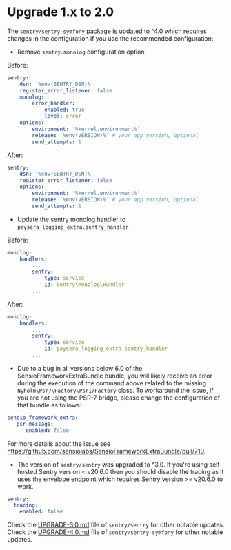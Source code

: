 # Upgrade 1.x to 2.0
The `sentry/sentry-symfony` package is updated to ^4.0 which requires changes in the configuration if you use the recommended configuration:

- Remove `sentry.monolog` configuration option  

Before:
```yaml
sentry:
    dsn: '%env(SENTRY_DSN)%'
    register_error_listener: false
    monolog:
        error_handler:
            enabled: true
            level: error
    options:
        environment: '%kernel.environment%'
        release: '%env(VERSION)%' # your app version, optional
        send_attempts: 1
```

After:
```yaml
sentry:
    dsn: '%env(SENTRY_DSN)%'
    register_error_listener: false
    options:
        environment: '%kernel.environment%'
        release: '%env(VERSION)%' # your app version, optional
        send_attempts: 1
```

- Update the sentry monolog handler to `paysera_logging_extra.sentry_handler`

Before:
```yaml
monolog:
    handlers:
        ...
        sentry:
            type: service
            id: Sentry\Monolog\Handler
        ...
```

After:
```yaml
monolog:
    handlers:
        ...
        sentry:
            type: service
            id: paysera_logging_extra.sentry_handler
        ...
```

- Due to a bug in all versions below 6.0 of the SensioFrameworkExtraBundle bundle, you will likely receive an error during the execution of the command above related to the missing `Nyholm\Psr7\Factory\Psr17Factory` class. To workaround the issue, if you are not using the PSR-7 bridge, please change the configuration of that bundle as follows:

```yaml
sensio_framework_extra:
   psr_message:
      enabled: false
```

For more details about the issue see https://github.com/sensiolabs/SensioFrameworkExtraBundle/pull/710.

- The version of `sentry/sentry` was upgraded to ^3.0. If you're using self-hosted Sentry version < v20.6.0 then you should disable the tracing as it uses the envelope endpoint which requires Sentry version >= v20.6.0 to work.

```yaml
sentry:
  tracing:
    enabled: false
```

Check the [UPGRADE-3.0.md](https://github.com/getsentry/sentry-php/blob/master/UPGRADE-3.0.md) file of `sentry/sentry` for other notable updates.   
Check the [UPGRADE-4.0.md](https://github.com/getsentry/sentry-symfony/blob/4.6.0/UPGRADE-4.0.md) file of `sentry/sentry-symfony` for other notable updates.

